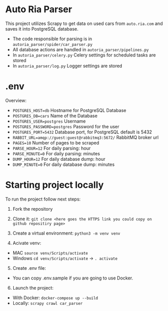 # Auto Ria Parser
This project utilizes Scrapy to get data on used cars from `auto.ria.com` and saves it into PostgreSQL database.
- The code responsible for parsing is in `autoria_parser/spider/car_parser.py`
- All database actions are handled in `autoria_parser/pipelines.py`
- In `autoria_parser/celery.py` Celery settings for scheduled tasks are stored
- In `autoria_parser/log.py` Logger settings are stored

# .env
Overview:
- `POSTGRES_HOST=db` Hostname for PostgreSQL Database
- `POSTGRES_DB=cars` Name of the Database
- `POSTGRES_USER=postgres` Username
- `POSTGRES_PASSWORD=postgres` Password for the user
- `POSTGRES_PORT=5432` Database port, for PostgreSQL default is 5432
- `RABBIT_URL=amqp://guest:guest@rabbitmq3:5672/` RabbitMQ broker url
- `PAGES=10` Number of pages to be scraped
- `PARSE_HOUR=12` For daily parsing: hour
- `PARSE_MINUTE=0` For daily parsing: minutes
- `DUMP_HOUR=12` For daily database dump: hour
- `DUMP_MINUTE=0` For daily database dump: minutes

# Starting project locally
To run the project follow next steps:
1. Fork the repository

2. Clone it:
`git clone <here goes the HTTPS link you could copy on github repositiry page>`

3. Create a virtual environment:
`python3 -m venv venv`

4. Acivate venv:
- MAC `source venv/Scripts/activate`
- Windows `cd venv/Scripts/activate` -> `. activate`

5. Create .env file:
- You can copy .env.sample if you are going to use Docker.

6. Launch the project:
- With Docker:
`docker-compose up --build`
- Locally:
`scrapy crawl car_parser`
